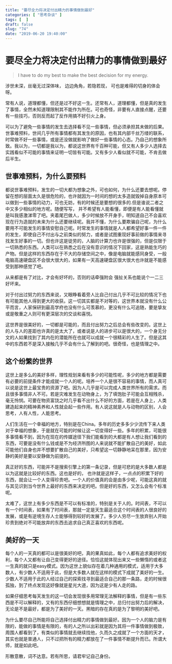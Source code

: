 ```yaml
---
title: "要尽全力将决定付出精力的事情做到最好"
categories: [ "思考杂谈" ]
tags: [  ]
draft: false
slug: "74"
date: "2019-06-20 19:40:00"
---
```



# 要尽全力将决定付出精力的事情做到最好

> I have to do my best to make the best decision for my energy.

涉世未深，丝毫无过深体味，
边边角角，若隐若现，
可也是难得的切身的体会呀。

常有人说，道理都懂，但还是过不好这一生。还常有人，道理都懂，但是真的发生了事情，全然未知道理限制其不能作为所在。可也奇怪，非要有人直接点醒，还要有一些技巧，否则反而起了反作用搞不好引火上身。

<!--more-->
可以为了避免一些事情的发生去选择看不见一些事情，但必须承担其未做的后果。世事难预料，世间几乎所有事情都有其发生的原因，也有其内部千丝万缕的联系，时常做不好一些事情，或是还没做就影响了做好一些事情的心态。乃自己的想象所致。我以为，一切都是我以为，都说这世界有千百种可能，但又有人多少人选择去实践看似不可能的事情来证明一切皆有可能。又有多少人看似就不可能，不肯去做后半生。

## 世事难预料，为什么要预料

都说世事难预料，发生的一切大都为想象之外，可也如何，为什么还要去想呢。停留在想的层面太久是很危险的，也许就因为一时间的想的太多造就毁掉自身原本可以做到一些事情的动力，可也无妨，有的时候还是要想的很多的.但是谁说二者之中又多少相似的地方呢。随便写写， 并不希望有人能看懂，即便是有人能看懂就是叫我感激涕零了吧。夹着尾巴做人，多少时候放不开身手，明知道自己不会喜欢现在行为造就的未来为什么还要继续呢。我并不懂，为什么要欺骗自己呢，为什么要用不可能发生的事情安慰自己呢。时常发生的事情就是人人都希望好事一件一件的发生，即使自己不付出与之前类似的努力，或者是试图重现好事前做的事情来寻找发生好事的一切。但也许这是徒劳的，人脑的计算力也许是很强的，但是仅限于一切熟悉的东西。人类可以在熟悉之后在没有意识的情况下回家，这是熟能生巧的产物。但是这样的东西存在于不大的存储空间之中，像是电脑就能感同身受，一般电脑高速硬盘区不会很大很大的，如果有一天高速硬盘区很大很大也许就是不能感受到那种感觉了吧。

从来都是有了对比，才会有好坏的，否则的话牵强附会 强扯关系也能说个一二三好坏来。

对于付出过努力的东西来说，又眼睁看着旁人比自己付出几乎不可比较的情况下也有可能其他人得到更大的收获。这一切其实都是不对等的，这世界本就没有什么公平而言，人家保研到最高学府也没有什么可羡慕的，更没有什么可追随，要是挚友或是敬重之人则可有更深层次的交谈和喜悦。

这世界是很美好的，一切都是可能的，而且付出努力之后总会有些改变的。这世上的人与人的差距也许真的是太大了，或者说是人的进步可以是很大的，一个身无分文的人如果找到了其内在的潜能所在也就可以成就一个很精彩的人生了。但是这其中的东西若不是深入接触几乎不会有什么了解到的吧。很奇怪，也是情理之中。

## 这个纷繁的世界

这世上是多么的美好多样，理性规划来看有多少的可能性呢，多少的地方都是需要有必要的前提条件才能成就一个人的呢。培养一个人是很不容易的事情，而人真可以说是这世上最宝贵的资源了吧。因为人几乎是可以完成人类世界所有的需求。而且很多事情非人不可。若是灾难发生在动物身上，为了填饱肚子可能会互相残杀，毫无怜悯。可要在物资富饶之时几乎看不出什么不好的方面，若是在人身上，人类建造起来的精神素养和人性就会起一些作用。有人说这就是人与动物的区别，人会思考，人有人性，人能思考。

人们生活在一个幸福的地方，特别是在China。多年的历史多多少少流传下来人类对于幸福的想象，于是就在可能的时候让这一切变得好一些。多年的积累，可能很多事情看不到，因为在现在的传媒途径下我们能看到的大都是有人想让我们看到的东西，可要是没有什么钱或是不为经济所图的人来说就不能扩散自己的美好，如此可能他们自身也并不想要扩散自己的美好，只希望这一切静静地呆在那里，因为安静的美好是要以安静做为前提的。

真正好的东西，可能并不是搜索引擎上的第一条记录，但是可悲的是大多数人都是以为这就是比较好的东西。这也是好的， 也许就是这样子，一点点的积累下好的东西，就会让一个人变得珍贵吧。一个人的价值真的会是由多少呢，可能这真的就与其见识到当今世界上最好的东西来决定的吧。但是好的东西，又怎么会有个标准呢。

太难了，这世上有多少东西是不可以有标准的，特别是关于人的。时间表，不可以有一个时间表，如果有了时间表，那就一定是天生最适合这个时间表的人很良好的发展，或是有逆境生存人士能够得到较好的发展了。多少人穷尽一生放弃别人开始珍贵到绝对不可能放弃的东西去追求自己真正喜欢的东西呢。

## 美好的一天

每个人的一天真的都可以是很美好的吧，真的果真如此，每个人都有追求美好的权利，每个人又都有让自己变得更好的途径。恰恰这就体现出来又一些懒惰的或者这一生真的就只是easy模式。因为这世上貌似存在着几种通用的模式，适用于大多数人，有少数人不适用于此，但是大多数人就在这样的模式下成就了美好的一生。少数人不适用于此的人经过自己的探索找寻到最适合自己的那一条路，走的时候很孤独，到了终点发现这好像就是星光大道，因为这是少有人走的路。

如果仔细思考每天发生的这一切会发现很多用常理无法解释的事情，但是有一些东西是不可以解释的，又有的东西仔细想想就是情理之中，总归付出努力后的解决，无论是不是最好，都是为了美好的一天。黑暗的存在真的是为了黎明的美好吧。

为什么要尽自己所能将自己选择付出精力的事情做到最好。因为一个人的脑力是有限的，能做的事情是有限的，有的人之所以出彩就是因为其将一件事情做到极致，周围人都看到了，有类似的事情就去继续找他，久而久之成就了一个方面的天才，其实也就是普通人，只不过把所有的精力都放在了一件事情不断提升而已。所谓大师，就是如此吧。

形散意散，词不达意。若有所思，请君牢记自己身份。
